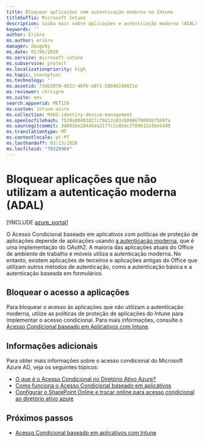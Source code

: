 ```yaml
---
title: Bloquear aplicações sem autenticação moderna no Intune
titleSuffix: Microsoft Intune
description: Saiba mais sobre aplicações e autenticação moderna (ADAL) utilizando o Microsoft Intune.
keywords: ''
author: Erikre
ms.author: erikre
manager: dougeby
ms.date: 01/06/2020
ms.service: microsoft-intune
ms.subservice: protect
ms.localizationpriority: high
ms.topic: conceptual
ms.technology: ''
ms.assetid: 73db3070-d033-40fb-a8f1-58b9d198021e
ms.reviewer: chrisgre
ms.suite: ems
search.appverid: MET150
ms.custom: intune-azure
ms.collection: M365-identity-device-management
ms.openlocfilehash: f529a80403d27cf9d12c03c6090670095bf569fa
ms.sourcegitcommit: 3d895be2844bda2177c2c85dc2f09612a1be5490
ms.translationtype: MT
ms.contentlocale: pt-PT
ms.lasthandoff: 03/13/2020
ms.locfileid: "79329969"
---
```

# <a name="block-apps-that-dont-use-modern-authentication-adal"></a>Bloquear aplicações que não utilizam a autenticação moderna (ADAL)

[!INCLUDE [azure_portal](../includes/azure_portal.md)]

O Acesso Condicional baseado em aplicativos com políticas de proteção de aplicações depende de aplicações usando [a autenticação moderna](https://support.office.com/article/Using-Office-365-modern-authentication-with-Office-clients-776c0036-66fd-41cb-8928-5495c0f9168a), que é uma implementação do OAuth2. A maioria das aplicações atuais do Office de ambiente de trabalho e móveis utiliza a autenticação moderna. No entanto, existem aplicações de terceiros e aplicações antigas do Office que utilizam outros métodos de autenticação, como a autenticação básica e a autenticação baseada em formulários.

## <a name="block-access-to-apps"></a>Bloquear o acesso a aplicações

Para bloquear o acesso às aplicações que não utilizam a autenticação moderna, utilize as políticas de proteção de aplicações do Intune para implementar o acesso condicional. Para mais informações, consulte o [Acesso Condicional baseado em Aplicativos com Intune](app-based-conditional-access-intune.md).

## <a name="additional-information"></a>Informações adicionais

Para obter mais informações sobre o acesso condicional do Microsoft Azure AD, veja os seguintes tópicos:
- [O que é o Acesso Condicional no Diretório Ativo Azure?](https://docs.microsoft.com/azure/active-directory/conditional-access/overview)
- [Como funciona o Acesso Condicional baseado em aplicativos](app-based-conditional-access-intune.md#how-app-based-conditional-access-works)
- [Configurar o SharePoint Online e trocar online para acesso condicional ao diretório ativo azure](https://docs.microsoft.com/azure/active-directory/conditional-access/conditional-access-for-exo-and-spo)

## <a name="next-steps"></a>Próximos passos

- [Acesso Condicional baseado em aplicativos com Intune](app-based-conditional-access-intune.md)
